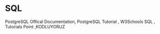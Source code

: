 # SQL
  PostgreSQL Offical Documentation,   PostgreSQL Tutorial ,  W3Schools SQL , Tutorials Point ,KODLUYORUZ
